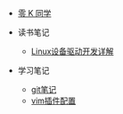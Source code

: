 * [零 K 同学](/README.md)


* 读书笔记
  * [Linux设备驱动开发详解](/读书笔记/Linux设备驱动开发详解.md)

* 学习笔记

  * [git笔记](/学习笔记/git笔记.md)
  * [vim插件配置](/学习笔记/vim插件配置.md)

